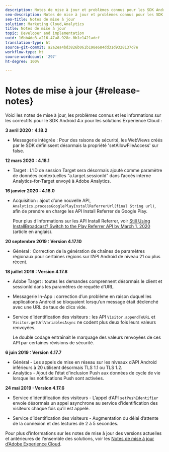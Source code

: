 ```yaml
---
description: Notes de mise à jour et problèmes connus pour les SDK Android 4.x pour les solutions Experience Cloud.
seo-description: Notes de mise à jour et problèmes connus pour les SDK Android 4.x pour les solutions Experience Cloud.
seo-title: Notes de mise à jour
solution: Marketing Cloud,Analytics
title: Notes de mise à jour
topic: Developer and implementation
uuid: 16bb4de8-a216-47a8-928c-0b1e1421adcf
translation-type: ht
source-git-commit: a2a2ea4bd3826b061b198e684dd31d9328137d7e
workflow-type: ht
source-wordcount: '297'
ht-degree: 100%

---
```



# Notes de mise à jour {#release-notes}

Voici les notes de mise à jour, les problèmes connus et les informations sur les correctifs pour le SDK Android 4.x pour les solutions Experience Cloud :

**3 avril 2020 : 4.18.2**

* Messagerie intégrée : Pour des raisons de sécurité, les WebViews créés par le SDK définissent désormais la propriété &#39;setAllowFileAccess&#39; sur false.

**12 mars 2020 : 4.18.1**

* Target : L’ID de session Target sera désormais ajouté comme paramètre de données contextuelles “a.target.sessionId” dans l’accès interne Analytics-for-Target envoyé à Adobe Analytics.

**16 janvier 2020 : 4.18.0**

* Acquisition : ajout d’une nouvelle API, `Analytics.processGooglePlayInstallReferrerUrl(final String url)`, afin de prendre en charge les API Install Referrer de Google Play.

   Pour plus d’informations sur les API Install Referrer, voir [Still Using InstallBroadcast? Switch to the Play Referrer API by March 1, 2020](https://android-developers.googleblog.com/2019/11/still-using-installbroadcast-switch-to.html) (article en anglais).

**20 septembre 2019 : Version 4.17.10**

* Général : Correction de la génération de chaînes de paramètres régionaux pour certaines régions sur l’API Android de niveau 21 ou plus récent.

**18 juillet 2019 : Version 4.17.8**

* Adobe Target : toutes les demandes comprennent désormais le client et sessionId dans les paramètres de requête d’URL.
* Messagerie In-App : correction d’un problème en raison duquel les applications Android se bloquaient lorsqu’un message était déclenché avec une URL de taux de clics vide.
* Service d’identification des visiteurs : les API `Visitor.appendToURL` et `Visitor.getUrlVariablesAsync` ne codent plus deux fois leurs valeurs renvoyées.

   Le double codage entraînait le marquage des valeurs renvoyées de ces API par certaines révisions de sécurité.

**6 juin 2019 : Version 4.17.7**

* Général - Les appels de mise en réseau sur les niveaux d’API Android inférieurs à 20 utilisent désormais TLS 1.1 ou TLS 1.2.
* Analytics - Ajout de l’état d’inclusion Push aux données de cycle de vie lorsque les notifications Push sont activées.

**24 mai 2019 : Version 4.17.6**

* Service d’identification des visiteurs -
   L’appel d’API `setPushIdentifier` envoie désormais un appel asynchrone au service d’identification des visiteurs chaque fois qu’il est appelé.

* Service d’identification des visiteurs - Augmentation du délai d’attente de la connexion et des lectures de 2 à 5 secondes.


Pour plus d’informations sur les notes de mise à jour des versions actuelles et antérieures de l’ensemble des solutions, voir les [Notes de mise à jour d’Adobe Experience Cloud](hhttps://docs.adobe.com/content/help/en/release-notes/experience-cloud/current.html).
